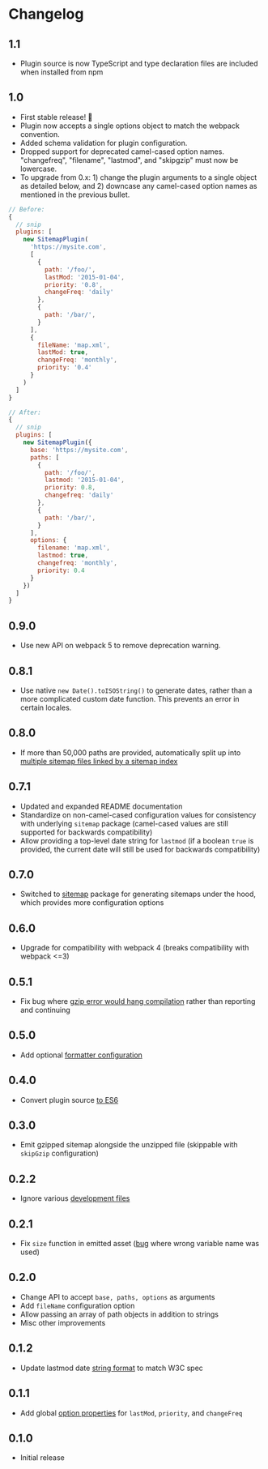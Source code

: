 # Changelog

## 1.1

* Plugin source is now TypeScript and type declaration files are included when installed from npm

## 1.0

* First stable release! :tada:
* Plugin now accepts a single options object to match the webpack convention.
* Added schema validation for plugin configuration.
* Dropped support for deprecated camel-cased option names. "changefreq", "filename", "lastmod", and "skipgzip" must now be lowercase.
* To upgrade from 0.x: 1) change the plugin arguments to a single object as detailed below, and 2) downcase any camel-cased option names as mentioned in the previous bullet.

```javascript
// Before:
{
  // snip
  plugins: [
    new SitemapPlugin(
      'https://mysite.com',
      [
        {
          path: '/foo/',
          lastMod: '2015-01-04',
          priority: '0.8',
          changeFreq: 'daily'
        },
        {
          path: '/bar/',
        }
      ],
      {
        fileName: 'map.xml',
        lastMod: true,
        changeFreq: 'monthly',
        priority: '0.4'
      }
    )
  ]
}

// After:
{
  // snip
  plugins: [
    new SitemapPlugin({
      base: 'https://mysite.com',
      paths: [
        {
          path: '/foo/',
          lastmod: '2015-01-04',
          priority: 0.8,
          changefreq: 'daily'
        },
        {
          path: '/bar/',
        }
      ],
      options: {
        filename: 'map.xml',
        lastmod: true,
        changefreq: 'monthly',
        priority: 0.4
      }
    })
  ]
}
```

## 0.9.0

* Use new API on webpack 5 to remove deprecation warning.

## 0.8.1

* Use native `new Date().toISOString()` to generate dates, rather than a more complicated custom date function. This prevents an error in certain locales.

## 0.8.0

* If more than 50,000 paths are provided, automatically split up into [multiple sitemap files linked by a sitemap index](https://support.google.com/webmasters/answer/75712)

## 0.7.1

* Updated and expanded README documentation
* Standardize on non-camel-cased configuration values for consistency with underlying `sitemap` package (camel-cased values are still supported for backwards compatibility)
* Allow providing a top-level date string for `lastmod` (if a boolean `true` is provided, the current date will still be used for backwards compatibility)

## 0.7.0

* Switched to [sitemap](https://www.npmjs.com/package/sitemap) package for generating sitemaps under the hood, which provides more configuration options

## 0.6.0

* Upgrade for compatibility with webpack 4 (breaks compatibility with webpack <=3)

## 0.5.1

* Fix bug where [gzip error would hang compilation](https://github.com/schneidmaster/sitemap-webpack-plugin/pull/11) rather than reporting and continuing

## 0.5.0

* Add optional [formatter configuration](https://github.com/schneidmaster/sitemap-webpack-plugin/pull/7)

## 0.4.0

* Convert plugin source [to ES6](https://github.com/schneidmaster/sitemap-webpack-plugin/pull/6)

## 0.3.0

* Emit gzipped sitemap alongside the unzipped file (skippable with `skipGzip` configuration)

## 0.2.2

* Ignore various [development files](https://github.com/schneidmaster/sitemap-webpack-plugin/commit/00dca118340b9ee5717a3e2e0b305728aa35c69d)

## 0.2.1

* Fix `size` function in emitted asset ([bug](https://github.com/schneidmaster/sitemap-webpack-plugin/commit/87ea98c70f9252a6063f033df590f9a020f89945) where wrong variable name was used)

## 0.2.0

* Change API to accept `base, paths, options` as arguments
* Add `fileName` configuration option
* Allow passing an array of path objects in addition to strings
* Misc other improvements

## 0.1.2

* Update lastmod date [string format](https://github.com/schneidmaster/sitemap-webpack-plugin/pull/3) to match W3C spec

## 0.1.1

* Add global [option properties](https://github.com/schneidmaster/sitemap-webpack-plugin/pull/1) for `lastMod`, `priority`, and `changeFreq`

## 0.1.0

* Initial release
